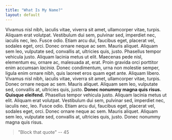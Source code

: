 ```yaml
---
title: "What Is My Name?"
layout: default
---
```



Vivamus nisl nibh, iaculis vitae, viverra sit amet, ullamcorper vitae, turpis. Aliquam erat volutpat. Vestibulum dui sem, pulvinar sed, imperdiet nec, iaculis nec, leo. Fusce odio. Etiam arcu dui, faucibus eget, placerat vel, sodales eget, orci. Donec ornare neque ac sem. Mauris aliquet. Aliquam sem leo, vulputate sed, convallis at, ultricies quis, justo. Phasellus tempor vehicula justo. Aliquam lacinia metus ut elit. Maecenas pede nisl, elementum eu, ornare ac, malesuada at, erat. Proin gravida orci porttitor enim accumsan _lacinia_. Donec condimentum, urna non molestie semper, ligula enim ornare nibh, quis laoreet eros quam eget ante. Aliquam libero. Vivamus nisl nibh, iaculis vitae, viverra sit amet, ullamcorper vitae, turpis. Donec ornare neque ac sem. Mauris aliquet. Aliquam sem leo, vulputate sed, convallis at, ultricies quis, justo. **Donec nonummy magna quis risus. Quisque eleifend.** Phasellus tempor vehicula justo. Aliquam lacinia metus ut elit. Aliquam erat volutpat. Vestibulum dui sem, pulvinar sed, imperdiet nec, iaculis nec, leo. Fusce odio. Etiam arcu dui, faucibus eget, placerat vel, sodales eget, orci. Donec ornare neque ac sem. Mauris aliquet. Aliquam sem leo, vulputate sed, convallis at, ultricies quis, justo. Donec nonummy magna quis risus.

> "Block that quote" -- 45
